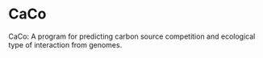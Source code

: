 # CaCo
CaCo: A program for predicting carbon source competition and ecological type of interaction from genomes.
